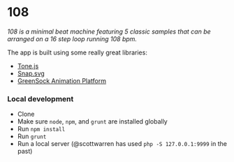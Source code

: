 # 108

*108 is a minimal beat machine featuring 5 classic samples that can be arranged on a 16 step loop running 108 bpm.*

The app is built using some really great libraries:

- [Tone.js](https://github.com/Tonejs/Tone.js)
- [Snap.svg](https://github.com/adobe-webplatform/Snap.svg)
- [GreenSock Animation Platform](https://github.com/greensock/GreenSock-JS)

### Local development

* Clone
* Make sure `node`, `npm`, and `grunt` are installed globally
* Run `npm install`
* Run `grunt`
* Run a local server (@scottwarren has used `php -S 127.0.0.1:9999` in the past)
